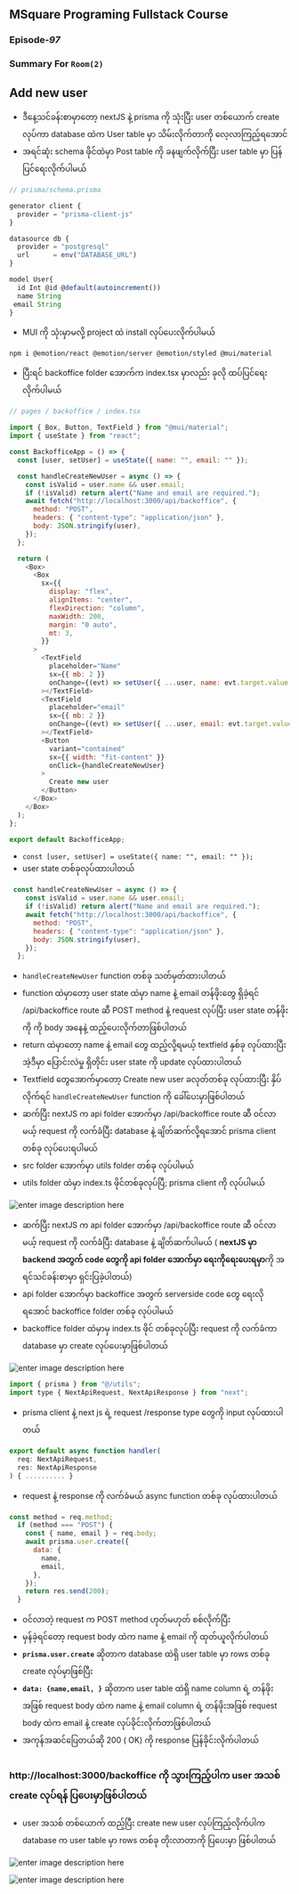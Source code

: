 ﻿## MSquare Programing Fullstack Course
### Episode-*97* 
### Summary For `Room(2)` 
## Add new user
- ဒီနေ့သင်ခန်းစာမှာတော့ nextJS နဲ့ prisma ကို သုံးပြီး user တစ်ယောက် create လုပ်ကာ database ထဲက User table မှာ သိမ်းလိုက်တာကို လေ့လာကြည့်ရအောင်
- အရင်ဆုံး schema ဖိုင်ထဲမှာ Post table ကို ခနဖျက်လိုက်ပြီး user table မှာ ပြန်ပြင်ရေးလိုက်ပါမယ်

```js
// prisma/schema.prisma

generator client {
  provider = "prisma-client-js"
}

datasource db {
  provider = "postgresql"
  url      = env("DATABASE_URL")
}

model User{
  id Int @id @default(autoincrement())
  name String
 email String
}
```
- MUI ကို သုံးမှာမလို့ project ထဲ install လုပ်ပေးလိုက်ပါမယ်

```console
npm i @emotion/react @emotion/server @emotion/styled @mui/material
```
- ပြီးရင် backoffice folder အောက်က index.tsx မှာလည်း ခုလို ထပ်ပြင်ရေးလိုက်ပါမယ်
```js
// pages / backoffice / index.tsx

import { Box, Button, TextField } from "@mui/material";
import { useState } from "react";

const BackofficeApp = () => {
  const [user, setUser] = useState({ name: "", email: "" });

  const handleCreateNewUser = async () => {
    const isValid = user.name && user.email;
    if (!isValid) return alert("Name and email are required.");
    await fetch("http://localhost:3000/api/backoffice", {
      method: "POST",
      headers: { "content-type": "application/json" },
      body: JSON.stringify(user),
    });
  };

  return (
    <Box>
      <Box
        sx={{
          display: "flex",
          alignItems: "center",
          flexDirection: "column",
          maxWidth: 200,
          margin: "0 auto",
          mt: 3,
        }}
      >
        <TextField
          placeholder="Name"
          sx={{ mb: 2 }}
          onChange={(evt) => setUser({ ...user, name: evt.target.value })}
        ></TextField>
        <TextField
          placeholder="email"
          sx={{ mb: 2 }}
          onChange={(evt) => setUser({ ...user, email: evt.target.value })}
        ></TextField>
        <Button
          variant="contained"
          sx={{ width: "fit-content" }}
          onClick={handleCreateNewUser}
        >
          Create new user
        </Button>
      </Box>
    </Box>
  );
};

export default BackofficeApp;

```

- `const [user, setUser] = useState({ name: "", email: "" });`
-  user state တစ်ခုလုပ်ထားပါတယ်
```js
 const handleCreateNewUser = async () => {
    const isValid = user.name && user.email;
    if (!isValid) return alert("Name and email are required.");
    await fetch("http://localhost:3000/api/backoffice", {
      method: "POST",
      headers: { "content-type": "application/json" },
      body: JSON.stringify(user),
    });
  };
```
- `handleCreateNewUser`  function တစ်ခု သတ်မှတ်ထားပါတယ်
- function ထဲမှာတော့ user state ထဲမှာ name နဲ့ email တန်ဖိုးတွေ ရှိခဲ့ရင် /api/backoffice route ဆီ POST method နဲ့ request လုပ်ပြီး user state တန်ဖိုးကို ကို body အနေနဲ့ ထည့်ပေးလိုက်တာဖြစ်ပါတယ်
- return ထဲမှာတော့ name နဲ့ email တွေ ထည့်လို့ရမယ့် textfield နှစ်ခု လုပ်ထားပြီး အဲ့ဒီမှာ ပြောင်းလဲမှု ရှိတိုင်း user state ကို update လုပ်ထားပါတယ်
- Textfield တွေအောက်မှာတော့ Create new user ခလုတ်တစ်ခု လုပ်ထားပြီး နှိပ်လိုက်ရင် `handleCreateNewUser`  function ကို ခေါ်ပေးမှာဖြစ်ပါတယ်
- ဆက်ပြီး nextJS က api folder အောက်မှာ /api/backoffice route ဆီ ၀င်လာမယ့် request ကို လက်ခံပြီး database နဲ့ ချိတ်ဆက်လို့ရအောင် prisma client တစ်ခု လုပ်ပေးရပါမယ်
- src folder အောက်မှာ utils folder တစ်ခု လုပ်ပါမယ်
-  utils folder ထဲမှာ index.ts ဖိုင်တစ်ခုလုပ်ပြီ; prisma client ကို လုပ်ပါမယ်

![enter image description here](https://cdn.discordapp.com/attachments/1076154921562411008/1125497669486387330/image.png)

- ဆက်ပြီး nextJS က api folder အောက်မှာ /api/backoffice route ဆီ ၀င်လာမယ့် request ကို လက်ခံပြီး database နဲ့ ချိတ်ဆက်ပါမယ် ( **nextJS မှာ backend အတွက် code တွေကို api folder အောက်မှာ ရေးကိုရေးပေးရမှာ**ကို အရင်သင်ခန်းစာမှာ ရှင်းပြခဲ့ပါတယ်)
-  api folder အောက်မှာ backoffice အတွက် serverside code တွေ ရေးလိုရအောင် backoffice folder တစ်ခု လုပ်ပါမယ်
-  backoffice folder ထဲမှာမှ  index.ts ဖိုင် တစ်ခုလုပ်ပြီး request ကို လက်ခံကာ database မှာ create လုပ်ပေးမှာဖြစ်ပါတယ်

![enter image description here](https://cdn.discordapp.com/attachments/1076154921562411008/1125499373619519649/image.png)

```js
import { prisma } from "@/utils";
import type { NextApiRequest, NextApiResponse } from "next";
```
- prisma client နဲ့ next js ရဲ့ request /response type တွေကို input လုပ်ထားပါတယ်
```js
export default async function handler(
  req: NextApiRequest,
  res: NextApiResponse
) { .......... }
```
- request နဲ့ response ကို လက်ခံမယ် async function တစ်ခု လုပ်ထားပါတယ်

```js
const method = req.method;
  if (method === "POST") {
    const { name, email } = req.body;
    await prisma.user.create({
      data: {
        name,
        email,
      },
    });
    return res.send(200);
  }
```
- ၀င်လာတဲ့ request က POST method ဟုတ်မဟုတ် စစ်လိုက်ပြီး 
- မှန်ခဲ့ရင်တော့ request body ထဲက name နဲ့ email ကို ထုတ်ယူလိုက်ပါတယ်
- **`prisma.user.create`** ဆိုတာက database ထဲရှိ user table မှာ rows တစ်ခု create လုပ်မှာဖြစ်ပြီး 
-   **`data: {name,email, }`** ဆိုတာက user table ထဲရှိ name column ရဲ့ တန်ဖိုးအဖြစ် request body ထဲက name နဲ့   email column ရဲ့ တန်ဖိုးအဖြစ် request body ထဲက email နဲ့  create လုပ်ခိုင်းလိုက်တာဖြစ်ပါတယ်
- အကုန်အဆင်ပြေတယ်ဆို 200 ( OK) ကို response ပြန်ခိုင်းလိုက်ပါတယ်
##
### http://localhost:3000/backoffice ကို သွားကြည့်ပါက user အသစ် create လုပ်ရန် ပြပေးမှာဖြစ်ပါတယ်
- user အသစ် တစ်ယောက် ထည့်ပြီး create new user လုပ်ကြည့်လိုက်ပါက database က user table မှာ rows တစ်ခု တိုးလာတာကို ပြပေးမှာ ဖြစ်ပါတယ်

![enter image description here](https://cdn.discordapp.com/attachments/1076154921562411008/1125502711949950987/image.png)

![enter image description here](https://cdn.discordapp.com/attachments/1076154921562411008/1125502789062246420/image.png)
